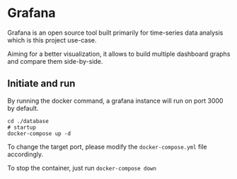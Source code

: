 # Grafana

Grafana is an open source tool built primarily for time-series data analysis which is this project use-case.

Aiming for a better visualization, it allows to build multiple dashboard graphs and compare them side-by-side.

## Initiate and run

By running the docker command, a grafana instance will run on port 3000 by default.

```shell
cd ./database
# startup
docker-compose up -d
```

To change the target port, please modify the `docker-compose.yml` file accordingly.

To stop the container, just run `docker-compose down`
